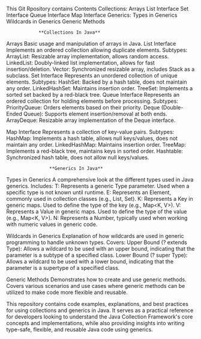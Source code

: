 This Git Rpository contains 
Contents
  Collections: 
      Arrays
      List Interface
      Set Interface
      Queue Interface
      Map Interface
  Generics:
      Types in Generics
      Wildcards in Generics
      Generic Methods

                **Collections In Java**
  
Arrays
  Basic usage and manipulation of arrays in Java.
List Interface
  Implements an ordered collection allowing duplicate elements.
    Subtypes:
      ArrayList: Resizable array implementation, allows random access.
      LinkedList: Doubly-linked list implementation, allows for fast insertion/deletion.
      Vector: Synchronized resizable array, includes Stack as a subclass.
Set Interface
  Represents an unordered collection of unique elements.
      Subtypes:
      HashSet: Backed by a hash table, does not maintain any order.
      LinkedHashSet: Maintains insertion order.
      TreeSet: Implements a sorted set backed by a red-black tree.
Queue Interface
  Represents an ordered collection for holding elements before processing.
      Subtypes:
      PriorityQueue: Orders elements based on their priority.
      Deque (Double-Ended Queue): Supports element insertion/removal at both ends.
      ArrayDeque: Resizable array implementation of the Deque interface.

Map Interface
  Represents a collection of key-value pairs.
      Subtypes:
      HashMap: Implements a hash table, allows null keys/values, does not maintain any order.
      LinkedHashMap: Maintains insertion order.
      TreeMap: Implements a red-black tree, maintains keys in sorted order.
      Hashtable: Synchronized hash table, does not allow null keys/values.
      
                    **Generics In Java**
                    
Types in Generics
  A comprehensive look at the different types used in Java generics.
    Includes:
    T: Represents a generic Type parameter. Used when a specific type is not known until runtime.
    E: Represents an Element, commonly used in collection classes (e.g., List<E>, Set<E>).
    K: Represents a Key in generic maps. Used to define the type of the key (e.g., Map<K, V>).
    V: Represents a Value in generic maps. Used to define the type of the value (e.g., Map<K, V>).
    N: Represents a Number, typically used when working with numeric values in generic code.

Wildcards in Generics
  Explanation of how wildcards are used in generic programming to handle unknown types.
    Covers:
    Upper Bound (? extends Type): Allows a wildcard to be used with an upper bound, indicating that the parameter is a subtype of a specified class.
    Lower Bound (? super Type): Allows a wildcard to be used with a lower bound, indicating that the parameter is a supertype of a specified class.

Generic Methods
  Demonstrates how to create and use generic methods.
    Covers various scenarios and use cases where generic methods can be utilized to make code more flexible and reusable.
    
This repository contains code examples, explanations, and best practices for using collections and generics in Java. It serves as a practical reference for developers looking to understand the Java Collection Framework's core concepts and implementations, while also providing insights into writing type-safe, flexible, and reusable Java code using generics.

